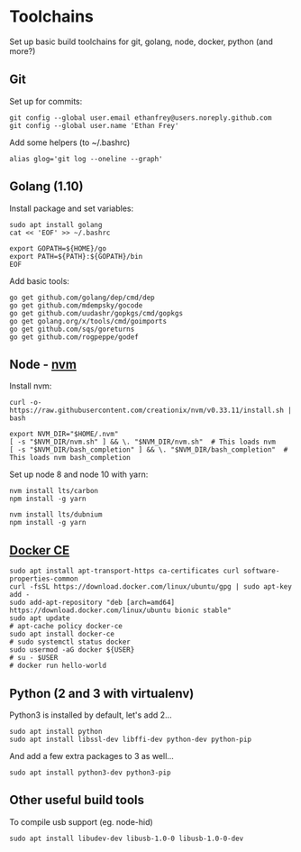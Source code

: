 # Toolchains

Set up basic build toolchains for git, golang, node, docker, python (and more?)

## Git

Set up for commits:
```
git config --global user.email ethanfrey@users.noreply.github.com
git config --global user.name 'Ethan Frey'
```

Add some helpers (to ~/.bashrc)

```
alias glog='git log --oneline --graph'
```

## Golang (1.10)

Install package and set variables:
```
sudo apt install golang
cat << 'EOF' >> ~/.bashrc

export GOPATH=${HOME}/go
export PATH=${PATH}:${GOPATH}/bin
EOF
```

Add basic tools:
```
go get github.com/golang/dep/cmd/dep
go get github.com/mdempsky/gocode
go get github.com/uudashr/gopkgs/cmd/gopkgs
go get golang.org/x/tools/cmd/goimports
go get github.com/sqs/goreturns
go get github.com/rogpeppe/godef
```

## Node - [nvm](https://github.com/creationix/nvm)

Install nvm:
```
curl -o- https://raw.githubusercontent.com/creationix/nvm/v0.33.11/install.sh | bash

export NVM_DIR="$HOME/.nvm"
[ -s "$NVM_DIR/nvm.sh" ] && \. "$NVM_DIR/nvm.sh"  # This loads nvm
[ -s "$NVM_DIR/bash_completion" ] && \. "$NVM_DIR/bash_completion"  # This loads nvm bash_completion
```

Set up node 8 and node 10 with yarn:
```
nvm install lts/carbon
npm install -g yarn

nvm install lts/dubnium
npm install -g yarn
```

## [Docker CE](https://www.digitalocean.com/community/tutorials/how-to-install-and-use-docker-on-ubuntu-18-04)

```
sudo apt install apt-transport-https ca-certificates curl software-properties-common
curl -fsSL https://download.docker.com/linux/ubuntu/gpg | sudo apt-key add -
sudo add-apt-repository "deb [arch=amd64] https://download.docker.com/linux/ubuntu bionic stable"
sudo apt update
# apt-cache policy docker-ce
sudo apt install docker-ce
# sudo systemctl status docker
sudo usermod -aG docker ${USER}
# su - $USER
# docker run hello-world
```


## Python (2 and 3 with virtualenv)

Python3 is installed by default, let's add 2...

```
sudo apt install python 
sudo apt install libssl-dev libffi-dev python-dev python-pip
```

And add a few extra packages to 3 as well...

```
sudo apt install python3-dev python3-pip
```

## Other useful build tools

To compile usb support (eg. node-hid)

```
sudo apt install libudev-dev libusb-1.0-0 libusb-1.0-0-dev
```
